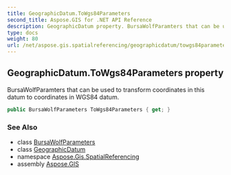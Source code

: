 ```yaml
---
title: GeographicDatum.ToWgs84Parameters
second_title: Aspose.GIS for .NET API Reference
description: GeographicDatum property. BursaWolfParamters that can be used to transform coordinates in this datum to coordinates in WGS84 datum.
type: docs
weight: 80
url: /net/aspose.gis.spatialreferencing/geographicdatum/towgs84parameters/
---
```

## GeographicDatum.ToWgs84Parameters property

BursaWolfParamters that can be used to transform coordinates in this datum to coordinates in WGS84 datum.

```csharp
public BursaWolfParameters ToWgs84Parameters { get; }
```

### See Also

* class [BursaWolfParameters](../../bursawolfparameters/)
* class [GeographicDatum](../)
* namespace [Aspose.Gis.SpatialReferencing](../../geographicdatum/)
* assembly [Aspose.GIS](../../../)


